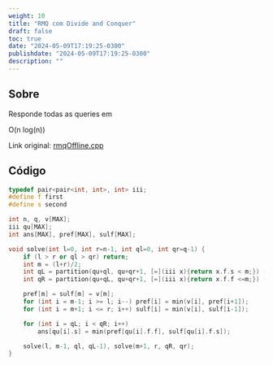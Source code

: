 ```yaml
---
weight: 10
title: "RMQ com Divide and Conquer"
draft: false
toc: true
date: "2024-05-09T17:19:25-0300"
publishdate: "2024-05-09T17:19:25-0300"
description: ""
---
```


## Sobre
 Responde todas as queries em

 O(n log(n))



Link original: [rmqOffline.cpp](https://github.com/brunomaletta/Biblioteca/tree/master/Codigo/Problemas/rmqOffline.cpp)

## Código
```cpp
typedef pair<pair<int, int>, int> iii;
#define f first
#define s second

int n, q, v[MAX];
iii qu[MAX];
int ans[MAX], pref[MAX], sulf[MAX];

void solve(int l=0, int r=n-1, int ql=0, int qr=q-1) {
	if (l > r or ql > qr) return;
	int m = (l+r)/2;
	int qL = partition(qu+ql, qu+qr+1, [=](iii x){return x.f.s < m;}) - qu;
	int qR = partition(qu+qL, qu+qr+1, [=](iii x){return x.f.f <=m;}) - qu;

	pref[m] = sulf[m] = v[m];
	for (int i = m-1; i >= l; i--) pref[i] = min(v[i], pref[i+1]);
	for (int i = m+1; i <= r; i++) sulf[i] = min(v[i], sulf[i-1]);

	for (int i = qL; i < qR; i++)
		ans[qu[i].s] = min(pref[qu[i].f.f], sulf[qu[i].f.s]);

	solve(l, m-1, ql, qL-1), solve(m+1, r, qR, qr);
}
```
